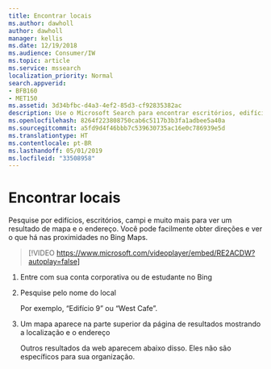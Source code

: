 ```yaml
---
title: Encontrar locais
ms.author: dawholl
author: dawholl
manager: kellis
ms.date: 12/19/2018
ms.audience: Consumer/IW
ms.topic: article
ms.service: mssearch
localization_priority: Normal
search.appverid:
- BFB160
- MET150
ms.assetid: 3d34bfbc-d4a3-4ef2-85d3-cf92835382ac
description: Use o Microsoft Search para encontrar escritórios, edifícios e outros locais de trabalho, obter direções e muito mais
ms.openlocfilehash: 8264f223808750cab6c5117b3b3fa1adbee5a40a
ms.sourcegitcommit: a5fd9d4f46bbb7c539630735ac16e0c786939e5d
ms.translationtype: HT
ms.contentlocale: pt-BR
ms.lasthandoff: 05/01/2019
ms.locfileid: "33508958"
---
```

# <a name="find-locations"></a>Encontrar locais

Pesquise por edifícios, escritórios, campi e muito mais para ver um resultado de mapa e o endereço. Você pode facilmente obter direções e ver o que há nas proximidades no Bing Maps.

> [!VIDEO https://www.microsoft.com/videoplayer/embed/RE2ACDW?autoplay=false]
  
1. Entre com sua conta corporativa ou de estudante no Bing
    
2. Pesquise pelo nome do local
    
    Por exemplo, “Edifício 9” ou “West Cafe”.
    
3. Um mapa aparece na parte superior da página de resultados mostrando a localização e o endereço
    
    Outros resultados da web aparecem abaixo disso. Eles não são específicos para sua organização.

  

